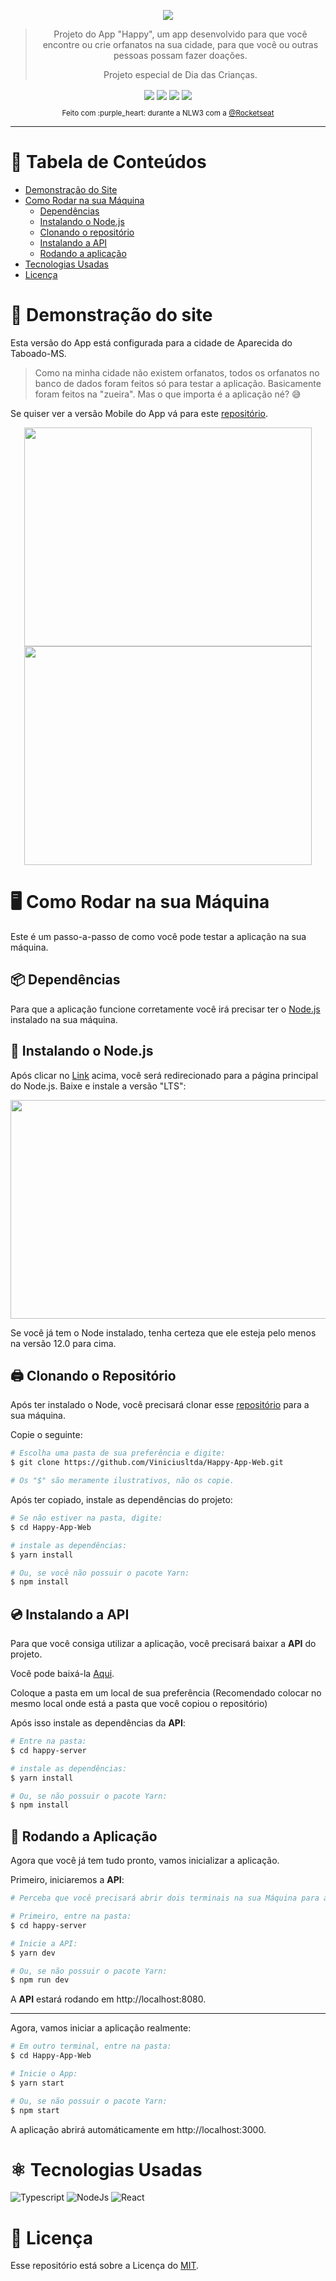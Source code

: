 <p align="center">
  <img align="center" src="https://imgur.com/5K1Vexy.png" />
</p>

> <p align="center">Projeto do App "Happy", um app desenvolvido para que você encontre ou crie orfanatos na sua cidade, para que você ou outras pessoas possam fazer doações. </p>
> <p align="center">Projeto especial de Dia das Crianças. </p>

<p align="center">
  <img align="center" src="https://img.shields.io/github/repo-size/ViniciusLtda/Happy-App-Web?color=29B6D1&style=flat-square" />
  <img align="center" src="https://img.shields.io/github/license/Viniciusltda/Happy-App-Web?color=29B6D1&style=flat-square" />
  <img align="center" src="https://img.shields.io/github/last-commit/ViniciusLtda/Happy-App-Web?color=29B6D1&style=flat-square" />
  <img align="center" src="https://img.shields.io/github/stars/ViniciusLtda/Happy-App-Web?color=29B6D1&logo=GitHub&style=flat-square" />
</p>

<p align="center"><sub>Feito com :purple_heart: durante a NLW3 com a <a target="_blanck" href="https://github.com/Rocketseat">@Rocketseat</a> </sub></p>

---

# :page_with_curl: Tabela de Conteúdos
- [Demonstração do Site](https://github.com/Viniciusltda/Happy-App-Web#beginner-demonstra%C3%A7%C3%A3o-do-site)
- [Como Rodar na sua Máquina](https://github.com/Viniciusltda/Happy-App-Web#desktop_computer-como-rodar-na-sua-m%C3%A1quina)
  - [Dependências](https://github.com/Viniciusltda/Happy-App-Web#package-depend%C3%AAncias)
  - [Instalando o Node.js](https://github.com/Viniciusltda/Happy-App-Web#minidisc-instalando-o-nodejs)
  - [Clonando o repositório](https://github.com/Viniciusltda/Happy-App-Web#printer-clonando-o-reposit%C3%B3rio)
  - [Instalando a API](https://github.com/Viniciusltda/Happy-App-Web#cd-instalando-a-api)
  - [Rodando a aplicação](https://github.com/Viniciusltda/Happy-App-Web#dvd-rodando-a-aplica%C3%A7%C3%A3o)
- [Tecnologias Usadas](https://github.com/Viniciusltda/Happy-App-Web#atom_symbol-tecnologias-usadas)
- [Licença](https://github.com/Viniciusltda/Happy-App-Web#scroll-licença)

# :beginner: Demonstração do site

Esta versão do App está configurada para a cidade de Aparecida do Taboado-MS.

> Como na minha cidade não existem orfanatos, todos os orfanatos no banco de dados foram feitos só para testar a aplicação. Basicamente foram feitos na "zueira". 
Mas o que importa é a aplicação né? :sweat_smile:

Se quiser ver a versão Mobile do App vá para este [repositório](https://github.com/Viniciusltda/Happy-App-Mobile).

<p align="center">
<img width="460" height="350" src="https://imgur.com/o49qQ1Y.png" /> <img width="460" height="350" src="https://imgur.com/fzykxEW.png" />
</p>

# :desktop_computer: Como Rodar na sua Máquina

Este é um passo-a-passo de como você pode testar a aplicação na sua máquina.

## :package: Dependências

Para que a aplicação funcione corretamente você irá precisar ter o [Node.js](https://nodejs.org/en/) instalado na sua máquina.

## :minidisc: Instalando o Node.js

Após clicar no [Link](https://nodejs.org/en/) acima, você será redirecionado para a página principal do Node.js.
Baixe e instale a versão "LTS":

<img width="550" height="350" src="https://imgur.com/2wGoRoL.png" />

Se você já tem o Node instalado, tenha certeza que ele esteja pelo menos na versão 12.0 para cima.

## :printer: Clonando o Repositório

Após ter instalado o Node, você precisará clonar esse [repositório](https://github.com/Viniciusltda/Happy-App-Web) para a sua máquina.

Copie o seguinte:
```bash
# Escolha uma pasta de sua preferência e digite:
$ git clone https://github.com/Viniciusltda/Happy-App-Web.git 

# Os "$" são meramente ilustrativos, não os copie.
```

Após ter copiado, instale as dependências do projeto:
```bash
# Se não estiver na pasta, digite:
$ cd Happy-App-Web

# instale as dependências:
$ yarn install

# Ou, se você não possuir o pacote Yarn:
$ npm install

```

## :cd: Instalando a API

Para que você consiga utilizar a aplicação, você precisará  baixar a **API** do projeto.

Você pode baixá-la [Aqui](https://drive.google.com/drive/folders/1cCfjvNIUXp0mmLO3W5rk012zKFPmT4sR?usp=sharing).

Coloque a pasta em um local de sua preferência (Recomendado colocar no mesmo local onde está a pasta que você copiou o repositório)

Após isso instale as dependências da **API**:
```bash
# Entre na pasta:
$ cd happy-server

# instale as dependências:
$ yarn install

# Ou, se não possuir o pacote Yarn:
$ npm install
```

## :dvd: Rodando a Aplicação

Agora que você já tem tudo pronto, vamos inicializar a aplicação.

Primeiro, iniciaremos a **API**:

```bash
# Perceba que você precisará abrir dois terminais na sua Máquina para a aplicação funcionar corretamente.

# Primeiro, entre na pasta:
$ cd happy-server

# Inicie a API:
$ yarn dev

# Ou, se não possuir o pacote Yarn:
$ npm run dev
```

A **API** estará rodando em http://localhost:8080.

---

Agora, vamos iniciar a aplicação realmente:

```bash
# Em outro terminal, entre na pasta:
$ cd Happy-App-Web

# Inicie o App:
$ yarn start

# Ou, se não possuir o pacote Yarn:
$ npm start
```

A aplicação abrirá automáticamente em http://localhost:3000.

# :atom_symbol: Tecnologias Usadas

![Typescript](https://img.shields.io/twitter/url?label=TypeScript&logo=TypeScript&logoColor=%23007ACC&style=for-the-badge&url=https%3A%2F%2Fwww.typescriptlang.org%2F)
![NodeJs](https://img.shields.io/twitter/url?label=NodeJS&logo=Node.js&style=for-the-badge&url=https%3A%2F%2Fnodejs.org)
![React](https://img.shields.io/twitter/url?label=React&logo=React&style=for-the-badge&url=https%3A%2F%2Freactjs.org)

# :scroll: Licença

Esse repositório está sobre a Licença do [MIT](https://github.com/Viniciusltda/Happy-App-Web/blob/master/LICENSE).
